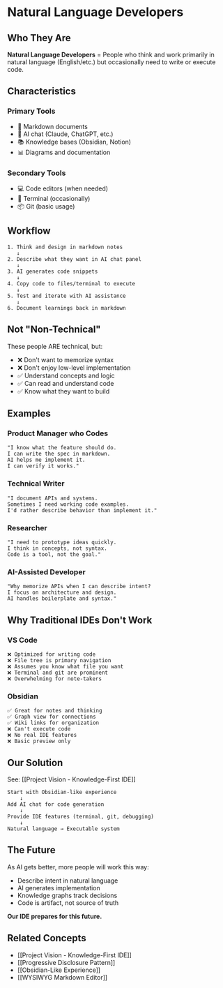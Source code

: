 # Natural Language Developers

## Who They Are

**Natural Language Developers** = People who think and work primarily in natural language (English/etc.) but occasionally need to write or execute code.

## Characteristics

### Primary Tools
- 📝 Markdown documents
- 🤖 AI chat (Claude, ChatGPT, etc.)
- 📚 Knowledge bases (Obsidian, Notion)
- 📊 Diagrams and documentation

### Secondary Tools
- 💻 Code editors (when needed)
- 🔧 Terminal (occasionally)
- 📦 Git (basic usage)

## Workflow

```
1. Think and design in markdown notes
   ↓
2. Describe what they want in AI chat panel
   ↓
3. AI generates code snippets
   ↓
4. Copy code to files/terminal to execute
   ↓
5. Test and iterate with AI assistance
   ↓
6. Document learnings back in markdown
```

## Not "Non-Technical"

These people ARE technical, but:
- ❌ Don't want to memorize syntax
- ❌ Don't enjoy low-level implementation
- ✅ Understand concepts and logic
- ✅ Can read and understand code
- ✅ Know what they want to build

## Examples

### Product Manager who Codes
```
"I know what the feature should do.
I can write the spec in markdown.
AI helps me implement it.
I can verify it works."
```

### Technical Writer
```
"I document APIs and systems.
Sometimes I need working code examples.
I'd rather describe behavior than implement it."
```

### Researcher
```
"I need to prototype ideas quickly.
I think in concepts, not syntax.
Code is a tool, not the goal."
```

### AI-Assisted Developer
```
"Why memorize APIs when I can describe intent?
I focus on architecture and design.
AI handles boilerplate and syntax."
```

## Why Traditional IDEs Don't Work

### VS Code
```
❌ Optimized for writing code
❌ File tree is primary navigation
❌ Assumes you know what file you want
❌ Terminal and git are prominent
❌ Overwhelming for note-takers
```

### Obsidian
```
✅ Great for notes and thinking
✅ Graph view for connections
✅ Wiki links for organization
❌ Can't execute code
❌ No real IDE features
❌ Basic preview only
```

## Our Solution

See: [[Project Vision - Knowledge-First IDE]]

```
Start with Obsidian-like experience
    ↓
Add AI chat for code generation
    ↓
Provide IDE features (terminal, git, debugging)
    ↓
Natural language → Executable system
```

## The Future

As AI gets better, more people will work this way:
- Describe intent in natural language
- AI generates implementation
- Knowledge graphs track decisions
- Code is artifact, not source of truth

**Our IDE prepares for this future.**

## Related Concepts

- [[Project Vision - Knowledge-First IDE]]
- [[Progressive Disclosure Pattern]]
- [[Obsidian-Like Experience]]
- [[WYSIWYG Markdown Editor]]

